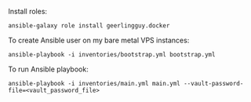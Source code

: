 Install roles:
```
ansible-galaxy role install geerlingguy.docker
```

To create Ansible user on my bare metal VPS instances:
```
ansible-playbook -i inventories/bootstrap.yml bootstrap.yml
```

To run Ansible playbook:
```
ansible-playbook -i inventories/main.yml main.yml --vault-password-file=<vault_password_file>
```
